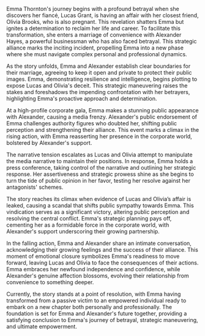 Emma Thornton's journey begins with a profound betrayal when she discovers her fiancé, Lucas Grant, is having an affair with her closest friend, Olivia Brooks, who is also pregnant. This revelation shatters Emma but ignites a determination to reclaim her life and career. To facilitate this transformation, she enters a marriage of convenience with Alexander Hayes, a powerful businessman who has also faced betrayal. This strategic alliance marks the inciting incident, propelling Emma into a new phase where she must navigate complex personal and professional dynamics.

As the story unfolds, Emma and Alexander establish clear boundaries for their marriage, agreeing to keep it open and private to protect their public images. Emma, demonstrating resilience and intelligence, begins plotting to expose Lucas and Olivia's deceit. This strategic maneuvering raises the stakes and foreshadows the impending confrontation with her betrayers, highlighting Emma's proactive approach and determination.

At a high-profile corporate gala, Emma makes a stunning public appearance with Alexander, causing a media frenzy. Alexander's public endorsement of Emma challenges authority figures who doubted her, shifting public perception and strengthening their alliance. This event marks a climax in the rising action, with Emma reasserting her presence in the corporate world, bolstered by Alexander's support.

The narrative tension escalates as Lucas and Olivia attempt to manipulate the media narrative to maintain their positions. In response, Emma holds a press conference, taking control of the narrative and outlining her strategic response. Her assertiveness and strategic prowess shine as she begins to turn the tide of public opinion in her favor, testing her resolve against her antagonists' schemes.

The story reaches its climax when evidence of Lucas and Olivia’s affair is leaked, causing a scandal that shifts public sympathy towards Emma. This vindication serves as a significant victory, altering public perception and resolving the central conflict. Emma's strategic planning pays off, cementing her as a formidable force in the corporate world, with Alexander's support underscoring their growing partnership.

In the falling action, Emma and Alexander share an intimate conversation, acknowledging their growing feelings and the success of their alliance. This moment of emotional closure symbolizes Emma's readiness to move forward, leaving Lucas and Olivia to face the consequences of their actions. Emma embraces her newfound independence and confidence, while Alexander's genuine affection blossoms, evolving their relationship from convenience to something deeper.

Currently, the story stands at a point of resolution, with Emma having transformed from a passive victim to an empowered individual ready to embark on a new chapter both personally and professionally. The foundation is set for Emma and Alexander's future together, providing a satisfying conclusion to Emma's journey of betrayal, strategic maneuvering, and ultimate empowerment.
